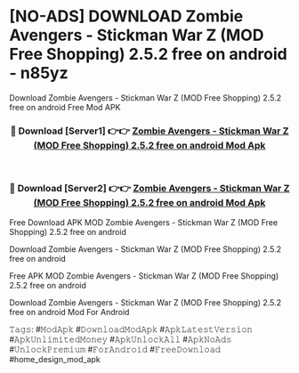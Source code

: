 # [NO-ADS] DOWNLOAD Zombie Avengers - Stickman War Z (MOD Free Shopping) 2.5.2 free on android - n85yz
Download Zombie Avengers - Stickman War Z (MOD Free Shopping) 2.5.2 free on android Free Mod APK

<div align="center">
<h3>🔴 Download [Server1] 👉👉 <a href="https://apk-comot.site?title=Zombie_Avengers_-_Stickman_War_Z_(MOD_Free_Shopping)_2.5.2_free_on_android">Zombie Avengers - Stickman War Z (MOD Free Shopping) 2.5.2 free on android Mod Apk</a></h3><br>

<h3>🔴 Download [Server2] 👉👉 <a href="https://apk-comot.site?title=Zombie_Avengers_-_Stickman_War_Z_(MOD_Free_Shopping)_2.5.2_free_on_android">Zombie Avengers - Stickman War Z (MOD Free Shopping) 2.5.2 free on android Mod Apk</a></h3>
</div>


Free Download APK MOD Zombie Avengers - Stickman War Z (MOD Free Shopping) 2.5.2 free on android

Download Zombie Avengers - Stickman War Z (MOD Free Shopping) 2.5.2 free on android 

Free APK MOD Zombie Avengers - Stickman War Z (MOD Free Shopping) 2.5.2 free on android 

Download Zombie Avengers - Stickman War Z (MOD Free Shopping) 2.5.2 free on android Mod For Android

𝚃𝚊𝚐𝚜: #𝙼𝚘𝚍𝙰𝚙𝚔 #𝙳𝚘𝚠𝚗𝚕𝚘𝚊𝚍𝙼𝚘𝚍𝙰𝚙𝚔 #𝙰𝚙𝚔𝙻𝚊𝚝𝚎𝚜𝚝𝚅𝚎𝚛𝚜𝚒𝚘𝚗 #𝙰𝚙𝚔𝚄𝚗𝚕𝚒𝚖𝚒𝚝𝚎𝚍𝙼𝚘𝚗𝚎𝚢 #𝙰𝚙𝚔𝚄𝚗𝚕𝚘𝚌𝚔𝙰𝚕𝚕 #𝙰𝚙𝚔𝙽𝚘𝙰𝚍𝚜 #𝚄𝚗𝚕𝚘𝚌𝚔𝙿𝚛𝚎𝚖𝚒𝚞𝚖 #𝙵𝚘𝚛𝙰𝚗𝚍𝚛𝚘𝚒𝚍 #𝙵𝚛𝚎𝚎𝙳𝚘𝚠𝚗𝚕𝚘𝚊𝚍 #home_design_mod_apk